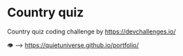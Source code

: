 # Country quiz

Country quiz coding challenge by https://devchallenges.io/

👁 --> https://quietuniverse.github.io/portfolio/
